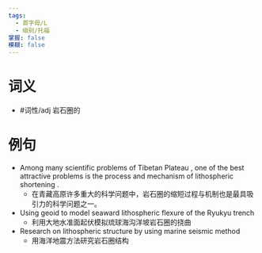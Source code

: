 ```yaml
---
tags:
  - 首字母/L
  - 级别/托福
掌握: false
模糊: false
---
```

# 词义
- #词性/adj  岩石圈的
# 例句
- Among many scientific problems of Tibetan Plateau , one of the best attractive problems is the process and mechanism of lithospheric shortening .
	- 在青藏高原许多重大的科学问题中，岩石圈的缩短过程与机制也是最具吸引力的科学问题之一。
- Using geoid to model seaward lithospheric flexure of the Ryukyu trench
	- 利用大地水准面起伏模拟琉球海沟洋坡岩石圈的挠曲
- Research on lithospheric structure by using marine seismic method
	- 用海洋地震方法研究岩石圈结构
